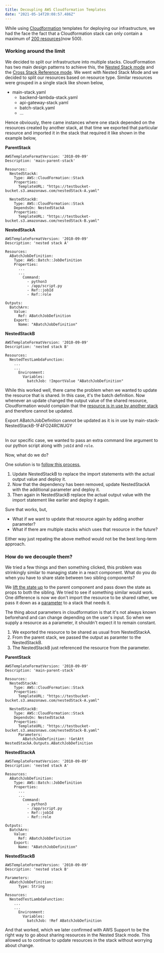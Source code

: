 ```yaml
---
title: Decoupling AWS Cloudformation Templates
date: "2021-05-14T20:08:57.486Z"
---
```


While using [Cloudformation](https://aws.amazon.com/cloudformation/) templates for deploying our infrastructure, we had the face the fact that a Cloudformation stack can only contain a maximum of [200 resources](https://docs.aws.amazon.com/AWSCloudFormation/latest/UserGuide/cloudformation-limits.html)(now 500).

### Working around the limit

We decided to split our infrastructure into multiple stacks. CloudFormation has two main design patterns to achieve this, the [Nested Stack mode](https://docs.aws.amazon.com/AWSCloudFormation/latest/UserGuide/aws-properties-stack.html) and the [Cross Stack Reference mode](https://docs.aws.amazon.com/AWSCloudFormation/latest/UserGuide/walkthrough-crossstackref.html). We went with Nested Stack Mode and we decided to split our resources based on resource type. Similar resources were grouped in a single stack like shown below, </br>

- main-stack.yaml
  - backend-lambda-stack.yaml
  - api-gateway-stack.yaml
  - batch-stack.yaml
  - ...

Hence obviously, there came instances where one stack depended on the resources created by another stack, at that time we exported that particular resource and imported it in the stack that required it like shown in the example below,

**ParentStack**
```
AWSTemplateFormatVersion: '2010-09-09'
Description: 'main-parent-stack'

Resources:
  NestedStackA:
    Type: AWS::CloudFormation::Stack
    Properties:
      TemplateURL: "https://testbucket-bucket.s3.amazonaws.com/nestedStack-A.yaml"

  NestedStackB:
    Type: AWS::CloudFormation::Stack
    DependsOn: NestedStackA
    Properties:
      TemplateURL: "https://testbucket-bucket.s3.amazonaws.com/nestedStack-B.yaml"
```

**NestedStackA**

```
AWSTemplateFormatVersion: '2010-09-09'
Description: 'nested stack A'

Resources:
  ABatchJobDefinition:
    Type: AWS::Batch::JobDefinition
    Properties:
      ...
      ...
        Command:
          - python3
          - /app/script.py
          - Ref::jobId
          - Ref::role

Outputs:
  BatchArn:
    Value:
      Ref: ABatchJobDefinition
    Export:
      Name: "ABatchJobDefinition"
```

**NestedStackB**

```
AWSTemplateFormatVersion: '2010-09-09'
Description: 'nested stack B'

Resources:
  NestedTestLambdaFunction:
    ...
    ...
      Environment:
        Variables:
          batchJob: !ImportValue "ABatchJobDefinition"
```

While this worked well, there came the problem when we wanted to update the resource that is shared. In this case, it's the batch definition. Now whenever an update changed the output value of the shared resource, Cloudformation would complain that the [resource is in use by another stack](https://docs.aws.amazon.com/AWSCloudFormation/latest/UserGuide/using-cfn-stack-exports.html) and therefore cannot be updated.

<div class="error-box">
  Export ABatchJobDefinition cannot be updated as it is in use by main-stack-NestedStackB-1F4FO24RCWJGY
</div>
</br>

In our specific case, we wanted to pass an extra command line argument to our python script along with `jobId` and `role`.


Now, what do we do? </br>

One solution is to [follow this process](https://aws.amazon.com/premiumsupport/knowledge-center/cloudformation-stack-export-name-error/),
  1. Update NestedStackB to replace the import statements with the actual output value and deploy it.
  2. Now that the dependency has been removed, update NestedStackA with the additional parameter and deploy it.
  3. Then again in NestedStackB replace the actual output value with the import statement like earlier and deploy it again.

Sure that works, but,
- What if we want to update that resource again by adding another parameter? </br>
- What if there are multiple stacks which uses that resource in the future? </br>

Either way just repating the above method would not be the best long-term approach.

### How do we decouple them?

We tried a few things and then something clicked, this problem was strinkingly similar to managing state in a react component. What do you do when you have to share state between two sibling components?

We [lift the state up](https://reactjs.org/docs/lifting-state-up.html) to the parent component and pass down the state as props to both the sibling. We tried to see if something similar would work. One difference is now we don't import the resource to be shared rather, we pass it down as a [parameter](https://docs.aws.amazon.com/AWSCloudFormation/latest/UserGuide/parameters-section-structure.html) to a stack that needs it.

The thing about parameters in cloudformation is that it's not always known beforehand and can change depending on the user's input. So when we supply a resource as a parameter, it shouldn't expect it to remain constant.

1) We exported the resource to be shared as usual from NestedStackA.
2) From the parent stack, we passed the output as paramter to the NestedStackB.
3) The NestedStackB just referenced the resource from the parameter.

**ParentStack**
```
AWSTemplateFormatVersion: '2010-09-09'
Description: 'main-parent-stack'

Resources:
  NestedStackA:
    Type: AWS::CloudFormation::Stack
    Properties:
      TemplateURL: "https://testbucket-bucket.s3.amazonaws.com/nestedStack-A.yaml"

  NestedStackB:
    Type: AWS::CloudFormation::Stack
    DependsOn: NestedStackA
    Properties:
      TemplateURL: "https://testbucket-bucket.s3.amazonaws.com/nestedStack-B.yaml"
      Parameters:
        ABatchJobDefinition: !GetAtt NestedStackA.Outputs.ABatchJobDefinition
```

**NestedStackA**

```
AWSTemplateFormatVersion: '2010-09-09'
Description: 'nested stack A'

Resources:
  ABatchJobDefinition:
    Type: AWS::Batch::JobDefinition
    Properties:
      ...
      ...
        Command:
          - python3
          - /app/script.py
          - Ref::jobId
          - Ref::role

Outputs:
  BatchArn:
    Value:
      Ref: ABatchJobDefinition
    Export:
      Name: "ABatchJobDefinition"
```

**NestedStackB**

```
AWSTemplateFormatVersion: '2010-09-09'
Description: 'nested stack B'

Parameters:
  ABatchJobDefinition:
      Type: String

Resources:
  NestedTestLambdaFunction:
    ...
    ...
      Environment:
        Variables:
          batchJob: !Ref ABatchJobDefinition
```

And that worked, which we later confirmed with AWS Support to be the right way to go about sharing resources in the Nested Stack mode. This allowed us to continue to update resources in the stack without worrying about change.